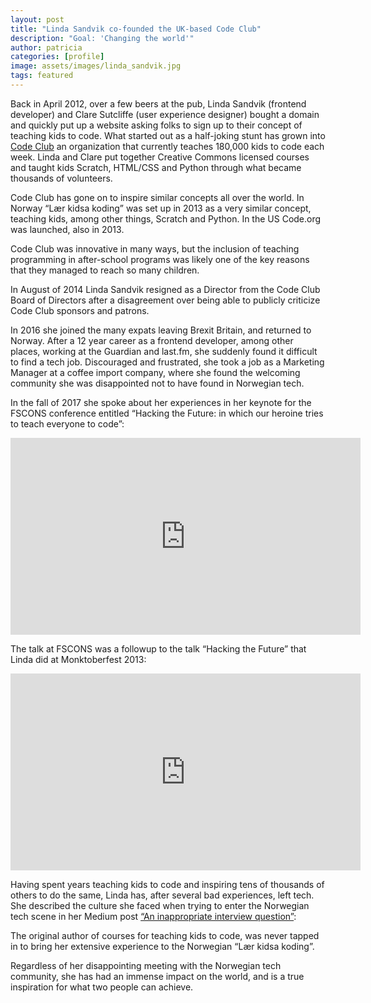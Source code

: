 ```yaml
---
layout: post
title: "Linda Sandvik co-founded the UK-based Code Club"
description: "Goal: 'Changing the world'"
author: patricia
categories: [profile]
image: assets/images/linda_sandvik.jpg
tags: featured
---
```


Back in April 2012, over a few beers at the pub, Linda Sandvik (frontend developer) and Clare Sutcliffe (user experience designer) bought a domain and quickly put up a website asking folks to sign up to their concept of teaching kids to code. What started out as a half-joking stunt has grown into [Code Club][2] an organization that currently teaches 180,000 kids to code each week. Linda and Clare put together Creative Commons licensed courses and taught kids Scratch, HTML/CSS and Python through what became thousands of volunteers.

Code Club has gone on to inspire similar concepts all over the world. In Norway “Lær kidsa koding” was set up in 2013 as a very similar concept, teaching kids, among other things, Scratch and Python. In the US Code.org was launched, also in 2013.

Code Club was innovative in many ways, but the inclusion of teaching programming in after-school programs was likely one of the key reasons that they managed to reach so many children.

In August of 2014 Linda Sandvik resigned as a Director from the Code Club Board of Directors after a disagreement over being able to publicly criticize Code Club sponsors and patrons.

In 2016 she joined the many expats leaving Brexit Britain, and returned to Norway. After a 12 year career as a frontend developer, among other places, working at the Guardian and last.fm, she suddenly found it difficult to find a tech job. Discouraged and frustrated, she took a job as a Marketing Manager at a coffee import company, where she found the welcoming community she was disappointed not to have found in Norwegian tech.

In the fall of 2017 she spoke about her experiences in her keynote for the FSCONS conference entitled “Hacking the Future: in which our heroine tries to teach everyone to code”:

<iframe width="560" height="315" src="https://www.youtube.com/embed/mHgjQ0uJqLY" frameborder="0" allow="accelerometer; autoplay; encrypted-media; gyroscope; picture-in-picture" allowfullscreen></iframe>

The talk at FSCONS was a followup to the talk “Hacking the Future” that Linda did at Monktoberfest 2013:

<iframe width="560" height="315" src="https://www.youtube.com/embed/R7LoPAuUWKs" frameborder="0" allow="accelerometer; autoplay; encrypted-media; gyroscope; picture-in-picture" allowfullscreen></iframe>

Having spent years teaching kids to code and inspiring tens of thousands of others to do the same, Linda has, after several bad experiences, left tech. She described the culture she faced when trying to enter the Norwegian tech scene in her Medium post [“An inappropriate interview question”][1]:

The original author of courses for teaching kids to code, was never tapped in to bring her extensive experience to the Norwegian “Lær kidsa koding”.

Regardless of her disappointing meeting with the Norwegian tech community, she has had an immense impact on the world, and is a true inspiration for what two people can achieve.

[1]: https://medium.com/@hyper_linda/an-inappropriate-interview-question-83babb28c98e
[2]: https://codeclub.org/en
